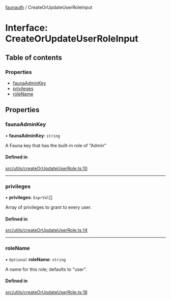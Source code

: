 [faunauth](../index.md) / CreateOrUpdateUserRoleInput

# Interface: CreateOrUpdateUserRoleInput

## Table of contents

### Properties

- [faunaAdminKey](CreateOrUpdateUserRoleInput.md#faunaadminkey)
- [privileges](CreateOrUpdateUserRoleInput.md#privileges)
- [roleName](CreateOrUpdateUserRoleInput.md#rolename)

## Properties

### faunaAdminKey

• **faunaAdminKey**: `string`

A Fauna key that has the built-in role of "Admin"

#### Defined in

[src/utils/createOrUpdateUserRole.ts:10](https://github.com/alexnitta/faunauth/blob/2cd7813/src/utils/createOrUpdateUserRole.ts#L10)

___

### privileges

• **privileges**: `ExprVal`[]

Array of privileges to grant to every user.

#### Defined in

[src/utils/createOrUpdateUserRole.ts:14](https://github.com/alexnitta/faunauth/blob/2cd7813/src/utils/createOrUpdateUserRole.ts#L14)

___

### roleName

• `Optional` **roleName**: `string`

A name for this role; defaults to "user".

#### Defined in

[src/utils/createOrUpdateUserRole.ts:18](https://github.com/alexnitta/faunauth/blob/2cd7813/src/utils/createOrUpdateUserRole.ts#L18)
